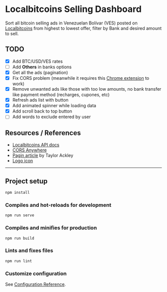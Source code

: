 # Localbitcoins Selling Dashboard

Sort all bitcoin selling ads in Venezuelan Bolívar (VES) posted on [Localbitcoins](https://localbitcoins.com/) from highest to lowest offer, filter by Bank and desired amount to sell.

## TODO
- [X] Add BTC/USD/VES rates
- [ ] Add **Others** in banks options
- [X] Get all the ads (pagination)
- [X] Fix CORS problem (meanwhile it requires this [Chrome extension](https://chrome.google.com/webstore/detail/cors-unblock/lfhmikememgdcahcdlaciloancbhjino) to work)
- [X] Remove unwanted ads like those with too low amounts, no bank transfer like payment method (recharges, cupones, etc)
- [X] Refresh ads list with button
- [X] Add animated spinner while loading data
- [X] Add scroll back to top button
- [ ] Add words to exclude entered by user

## Resources / References

- [Localbitcoins API docs](https://localbitcoins.com/api-docs/)
- [CORS Anywhere](https://github.com/Rob--W/cors-anywhere)
- [Pagin article](https://itnext.io/simple-pattern-for-paging-or-looping-through-requests-with-async-await-in-javascript-4089f93678f8) by 
Taylor Ackley
- [Logo icon](https://www.flaticon.com/free-icon/placeholder_2445828)

---

## Project setup
```
npm install
```

### Compiles and hot-reloads for development
```
npm run serve
```

### Compiles and minifies for production
```
npm run build
```

### Lints and fixes files
```
npm run lint
```

### Customize configuration
See [Configuration Reference](https://cli.vuejs.org/config/).
